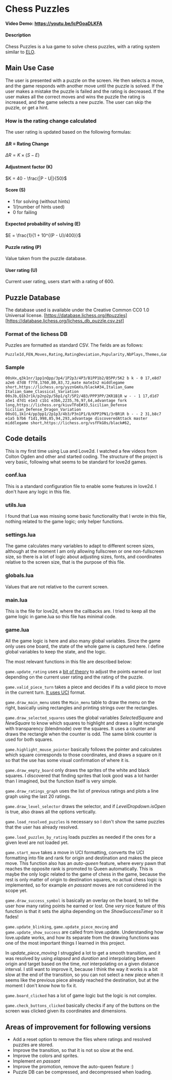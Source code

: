 # Chess Puzzles

#### Video Demo: https://youtu.be/IcPGoaDLKFA

#### Description

Chess Puzzles is a lua game to solve chess puzzles, with a rating system similar to [ELO](https://en.wikipedia.org/wiki/Elo_rating_system).

## Main Use Case

The user is presented with a puzzle on the screen. He then selects a move,
and the game responds with another move until the puzzle is solved. If the user
makes a mistake the puzzle is failed and the rating is decreased. If the user makes
all the correct moves and wins the puzzle the rating is increased, and the game selects a new puzzle. The user can skip the puzzle, or get a hint.

### How is the rating change calculated

The user rating is updated based on the following formulas:

#### ΔR = Rating Change

$\Delta R = K \times (S - E)$

#### Adjustment factor (K)

$K = 40 - \frac{|P - U|}{50}$

#### Score (S)

- 1 for solving (without hints)
- 1/(number of hints used)
- 0 for failing

#### Expected probability of solving (E)

$E = \frac{1}{1 + 10^{(P - U)/400}}$

#### Puzzle rating (P)

Value taken from the puzzle database.

#### User rating (U)

Current user rating, users start with a rating of 600.

## Puzzle Database

The database used is available under the Creative Common CC0 1.0 Universal license.
[https://database.lichess.org/#puzzles]
[https://database.lichess.org/lichess_db_puzzle.csv.zst]

### Format of the lichess DB

Puzzles are formatted as standard CSV. The fields are as follows:

```csv
PuzzleId,FEN,Moves,Rating,RatingDeviation,Popularity,NbPlays,Themes,GameUrl,OpeningTags
```

### Sample

```csv
00sHx,q3k1nr/1pp1nQpp/3p4/1P2p3/4P3/B1PP1b2/B5PP/5K2 b k - 0 17,e8d7 a2e6 d7d8 f7f8,1760,80,83,72,mate mateIn2 middlegame short,https://lichess.org/yyznGmXs/black#34,Italian_Game Italian_Game_Classical_Variation
00sJb,Q1b2r1k/p2np2p/5bp1/q7/5P2/4B3/PPP3PP/2KR1B1R w - - 1 17,d1d7 a5e1 d7d1 e1e3 c1b1 e3b6,2235,76,97,64,advantage fork long,https://lichess.org/kiuvTFoE#33,Sicilian_Defense Sicilian_Defense_Dragon_Variation
00sO1,1k1r4/pp3pp1/2p1p3/4b3/P3n1P1/8/KPP2PN1/3rBR1R b - - 2 31,b8c7 e1a5 b7b6 f1d1,998,85,94,293,advantage discoveredAttack master middlegame short,https://lichess.org/vsfFkG0s/black#62,
```

## Code details

This is my first time using Lua and Love2d. I watched a few videos from Colton Ogden and other and started coding. The structure of the project is very basic, following what seems to be standard for love2d games.

### conf.lua

This is a standard configuration file to enable some features in love2d. I don't have any logic in this file.

### utils.lua

I found that Lua was missing some basic functionality that I wrote in this file, nothing related to the game logic; only helper functions.

### settings.lua

The game calculates many variables to adapt to different screen sizes, although at the moment I am only allowing fullscreen or one non-fullscreen size, so there is a lot of logic about adjusting sizes, fonts, and coordinates relative to the screen size, that is the purpose of this file.

### globals.lua

Values that are not relative to the current screen.

### main.lua

This is the file for love2d, where the callbacks are. I tried to keep all the game logic in game.lua so this file has minimal code.

### game.lua

All the game logic is here and also many global variables. Since the game only uses one board, the state of the whole game is captured here. I define global variables to keep the state, and the logic.

The most relevant functions in this file are described below:

`game.update_rating` uses a [bit of theory](https://en.wikipedia.org/wiki/Elo_rating_system) to adjust the points earned or lost depending on the current user rating and the rating of the puzzle.

`game.valid_piece_turn` takes a piece and decides if its a valid piece to move in the current turn. [It uses UCI](https://en.wikipedia.org/wiki/Universal_Chess_Interface) format.

`game.draw_main_menu` uses the `Main_menu` table to draw the menu on the right, basically using rectangles and printing strings over the rectangles.

`game.draw_selected_squares` uses the global variables _SelectedSquare_ and _NewSquare_ to know which squares to highlight and draws a light rectangle with transparency (blendmode) over the squares. It uses a counter and draws the rectangle when the counter is odd. The same blink counter is used for both squares.

`game.highlight_mouse_pointer` basically follows the pointer and calculates which square corresponds to those coordinates, and draws a square on it so that the use has some visual confirmation of where it is.

`game.draw_empty_board` only draws the sprites of the white and black squares. I discovered that finding sprites that look good was a lot harder than I imagined, but the function itself is very simple.

`game.draw_ratings_graph` uses the list of previous ratings and plots a line graph using the last 20 ratings.

`game.draw_level_selector` draws the selector, and if _LevelDropdown.isOpen_ is true, also draws all the options vertically.

`game.load_resolved_puzzles` is necessary so I don't show the same puzzles that the user has already resolved.

`game.load_puzzles_by_rating` loads puzzles as needed if the ones for a given level are not loaded yet.

`game.start_move` takes a move in UCI formatting, converts the UCI formatting into file and rank for origin and destination and makes the piece move. This function also has an _auto-queen_ feature, where every pawn that reaches the opposite rank is promoted to Queen automatically. This is maybe the only logic related to the game of chess in the game, because the rest is only matter of origin to destination squares, no actual chess logic is implemented, so for example _en passant_ moves are not considered in the scope yet.

`game.draw_success_symbol` is basically an overlay on the board, to tell the user how many rating points he earned or lost. One *very* nice feature of this function is that it sets the alpha depending on the _ShowSuccessTimer_ so it fades!

`game.update_blinking`, `game.update_piece_moving` and `game.update_show_success` are called from love.update. Understanding how love.update works, and how its separate from the drawing functions was one of the most important things I learned in this project.

In *update_piece_moving* I struggled a lot to get a smooth transition, and it was resolved by using _elapsed_ and _duration_ and interpolating between origin and target based on the time, *not* interpolating on a given distance interval. I still want to improve it, because I think the way it works is a bit slow at the end of the transition, so you can not select a new piece when it seems like the previous piece already reached the destination, but at the moment I don't know how to fix it.

`game.board_clicked` has a lot of game logic but the logic is not complex.

`game.check_buttons_clicked` basically checks if any of the buttons on the screen was clicked given its coordinates and dimensions.

## Areas of improvement for following versions

- Add a reset option to remove the files where ratings and resolved puzzles are stored.
- Improve the transition, so that it is not so slow at the end.
- Improve the colors and sprites.
- Implement _en passant_
- Improve the promotion, remove the auto-queen feature :)
- Puzzle DB can be compressed, and decompressed when loading.
